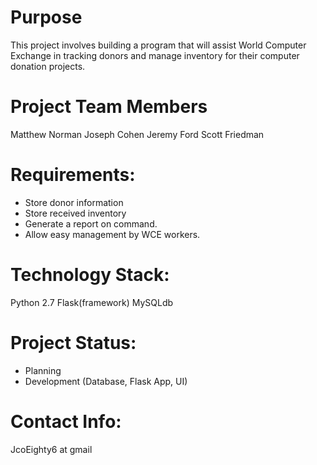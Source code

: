 Purpose
=======
This project involves building a program that will assist World Computer Exchange in tracking donors and manage inventory for their computer donation projects.


Project Team Members
=====================
Matthew Norman
Joseph Cohen
Jeremy Ford
Scott Friedman


Requirements:
=============

 * Store donor information
 * Store received inventory
 * Generate a report on command.
 * Allow easy management by WCE workers. 


Technology Stack:
===========
Python 2.7
Flask(framework)
MySQLdb


Project Status:
==============
 * Planning
 * Development (Database, Flask App, UI)


Contact Info:
=============
JcoEighty6 at gmail
